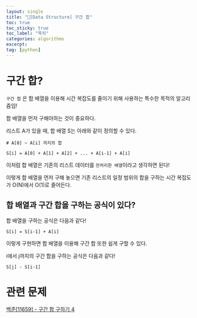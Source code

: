 ```yaml
---
layout: single
title: "📘[Data Structure] 구간 합"
toc: true
toc_sticky: true
toc_label: "목차"
categories: algorithms
excerpt:
tag: [python]
---
```


# 구간 합?

`구간 합` 은 합 배열을 이용해 시간 복잡도를 줄이기 위해 사용하는 특수한 목적의 알고리즘임!

합 배열을 먼저 구해야하는 것이 중요하다.

리스트 A가 있을 때, 합 배열 S는 아래와 같이 정의할 수 있다.

```
# A[0] ~ A[i] 까지의 합

S[i] = A[0] + A[1] + A[2] + ... + A[i-1] + A[i]
```

이처럼 합 배열은 기존의 리스트 데이터를 `전처리한 배열`이라고 생각하면 된다!

이렇게 합 배열을 먼저 구해 놓으면 기존 리스트의 일정 범위의 합을 구하는 시간 복잡도가 O(N)에서 O(1)로 줄어든다.

## 합 배열과 구간 합을 구하는 공식이 있다?

합 배열을 구하는 공식은 다음과 같다!

```
S[i] = S[i-1] + A[i]
```

이렇게 구현하면 합 배열을 이용해 구간 합 또한 쉽게 구할 수 있다.

i에서 j까지의 구간 합을 구하는 공식은 다음과 같다!

```
S[j] - S[i-1]
```

# 관련 문제

[백준[11659] - 구간 합 구하기 4](https://www.acmicpc.net/problem/11659)